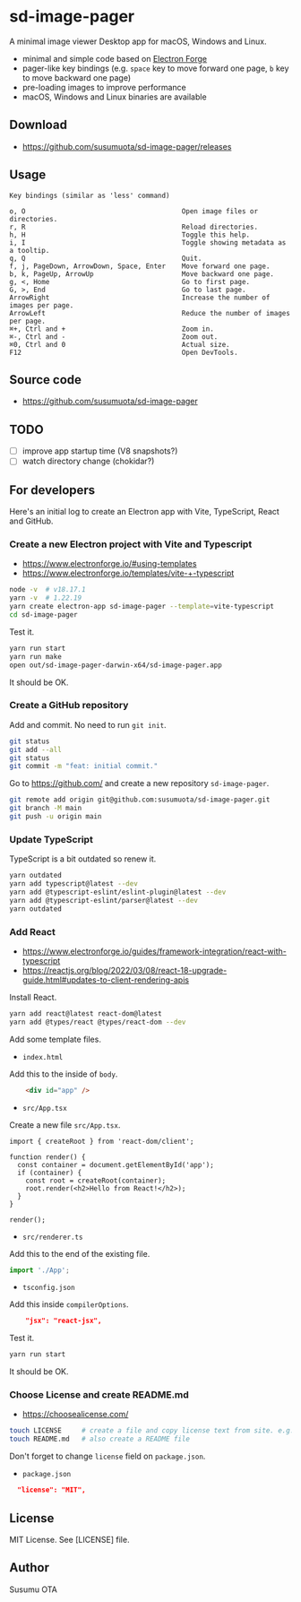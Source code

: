 # sd-image-pager

A minimal image viewer Desktop app for macOS, Windows and Linux.

- minimal and simple code based on [Electron Forge](https://www.electronforge.io/)
- pager-like key bindings (e.g. `space` key to move forward one page, `b` key to move backward one page)
- pre-loading images to improve performance
- macOS, Windows and Linux binaries are available

## Download

- https://github.com/susumuota/sd-image-pager/releases

## Usage

```
Key bindings (similar as 'less' command)

o, O                                       Open image files or directories.
r, R                                       Reload directories.
h, H                                       Toggle this help.
i, I                                       Toggle showing metadata as a tooltip.
q, Q                                       Quit.
f, j, PageDown, ArrowDown, Space, Enter    Move forward one page.
b, k, PageUp, ArrowUp                      Move backward one page.
g, <, Home                                 Go to first page.
G, >, End                                  Go to last page.
ArrowRight                                 Increase the number of images per page.
ArrowLeft                                  Reduce the number of images per page.
⌘+, Ctrl and +                             Zoom in.
⌘-, Ctrl and -                             Zoom out.
⌘0, Ctrl and 0                             Actual size.
F12                                        Open DevTools.
```

## Source code

- https://github.com/susumuota/sd-image-pager

## TODO

- [ ] improve app startup time (V8 snapshots?)
- [ ] watch directory change (chokidar?)

## For developers

Here's an initial log to create an Electron app with Vite, TypeScript, React and GitHub.

### Create a new Electron project with Vite and Typescript

- https://www.electronforge.io/#using-templates
- https://www.electronforge.io/templates/vite-+-typescript

```sh
node -v  # v18.17.1
yarn -v  # 1.22.19
yarn create electron-app sd-image-pager --template=vite-typescript
cd sd-image-pager
```

Test it.

```sh
yarn run start
yarn run make
open out/sd-image-pager-darwin-x64/sd-image-pager.app
```

It should be OK.

### Create a GitHub repository

Add and commit. No need to run `git init`.

```sh
git status
git add --all
git status
git commit -m "feat: initial commit."
```

Go to https://github.com/ and create a new repository `sd-image-pager`.

```sh
git remote add origin git@github.com:susumuota/sd-image-pager.git
git branch -M main
git push -u origin main
```

### Update TypeScript

TypeScript is a bit outdated so renew it.

```sh
yarn outdated
yarn add typescript@latest --dev
yarn add @typescript-eslint/eslint-plugin@latest --dev
yarn add @typescript-eslint/parser@latest --dev
yarn outdated
```

### Add React

- https://www.electronforge.io/guides/framework-integration/react-with-typescript
- https://reactjs.org/blog/2022/03/08/react-18-upgrade-guide.html#updates-to-client-rendering-apis

Install React.

```sh
yarn add react@latest react-dom@latest
yarn add @types/react @types/react-dom --dev
```

Add some template files.

- `index.html`

Add this to the inside of `body`.

```html
    <div id="app" />
```

- `src/App.tsx`

Create a new file `src/App.tsx`.

```tsx
import { createRoot } from 'react-dom/client';

function render() {
  const container = document.getElementById('app');
  if (container) {
    const root = createRoot(container);
    root.render(<h2>Hello from React!</h2>);
  }
}

render();
```

- `src/renderer.ts`

Add this to the end of the existing file.

```ts
import './App';
```

- `tsconfig.json`

Add this inside `compilerOptions`.

```json
    "jsx": "react-jsx",
```

Test it.

```sh
yarn run start
```

It should be OK.

### Choose License and create README.md

- https://choosealicense.com/

```sh
touch LICENSE     # create a file and copy license text from site. e.g. https://choosealicense.com/licenses/mit/
touch README.md   # also create a README file
```

Don't forget to change `license` field on `package.json`.

- `package.json`

```json
  "license": "MIT",
```

## License

MIT License. See [LICENSE] file.

## Author

Susumu OTA
